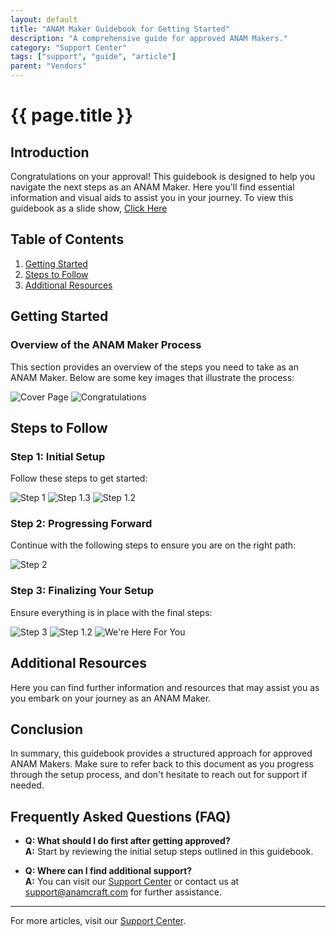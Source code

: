 ```yaml
---
layout: default
title: "ANAM Maker Guidebook for Getting Started"
description: "A comprehensive guide for approved ANAM Makers."
category: "Support Center"
tags: ["support", "guide", "article"]
parent: "Vendors"
---
```


# {{ page.title }}

## Introduction

Congratulations on your approval! This guidebook is designed to help you navigate the next steps as an ANAM Maker. Here you'll find essential information and visual aids to assist you in your journey. To view this guidebook as a slide show, [Click Here](https://www.canva.com/design/DAEcHTQ3pYQ/8yr17v3wzyFygLZMtNwp4g/view?utm_content=DAEcHTQ3pYQ&utm_campaign=designshare&utm_medium=link2&utm_source=uniquelinks&utlId=hb337f706d8#1)

## Table of Contents
1. [Getting Started](#getting-started)
2. [Steps to Follow](#steps-to-follow)
3. [Additional Resources](#additional-resources)

## Getting Started

### Overview of the ANAM Maker Process

This section provides an overview of the steps you need to take as an ANAM Maker. Below are some key images that illustrate the process:

![Cover Page](/images/13343321637783.png)
![Congratulations](/images/13343309527575.png)

## Steps to Follow

### Step 1: Initial Setup

Follow these steps to get started:

![Step 1](/images/13343321852823.png)
![Step 1.3](/images/13343309725207.png)
![Step 1.2](/images/13343309653783.png)

### Step 2: Progressing Forward

Continue with the following steps to ensure you are on the right path:

![Step 2](/images/13343321954967.png)

### Step 3: Finalizing Your Setup

Ensure everything is in place with the final steps:

![Step 3](/images/13343309890583.png)
![Step 1.2](/images/13343321758359.png)
![We're Here For You](/images/13343322056087.png)

## Additional Resources

Here you can find further information and resources that may assist you as you embark on your journey as an ANAM Maker.

## Conclusion

In summary, this guidebook provides a structured approach for approved ANAM Makers. Make sure to refer back to this document as you progress through the setup process, and don't hesitate to reach out for support if needed.

## Frequently Asked Questions (FAQ)

- **Q: What should I do first after getting approved?**  
  **A:** Start by reviewing the initial setup steps outlined in this guidebook.

- **Q: Where can I find additional support?**  
  **A:** You can visit our [Support Center](https://support.anamcraft.com) or contact us at support@anamcraft.com for further assistance.

---

For more articles, visit our [Support Center](https://support.anamcraft.com).

